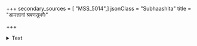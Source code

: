 +++
secondary_sources = [ "MSS_5014",]
jsonClass = "Subhaashita"
title = "आमत्तानां श्रवणसुभगैः"

+++

<details><summary>Text</summary>

आमत्तानां श्रवणसुभगैः कूजितैः कोकिलानां सानुक्रोशं मनसिजरुजः सह्यतां पृच्छतेव।  
अङ्गे चूतप्रसवसुरभिर्दक्षिणो मारुतो मे सान्द्रस्पर्शः करतल इव व्यापृतो माधवेन॥
</details>
